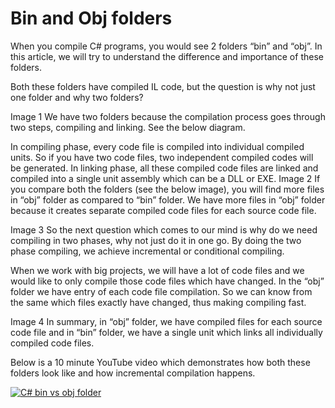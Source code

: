 # Bin and Obj folders

When you compile C# programs, you would see 2 folders “bin” and “obj”. In this article, we will try to understand the difference and importance of these folders.

Both these folders have compiled IL code, but the question is why not just one folder and why two folders?

Image 1
We have two folders because the compilation process goes through two steps, compiling and linking. See the below diagram.

In compiling phase, every code file is compiled into individual compiled units. So if you have two code files, two independent compiled codes will be generated.
In linking phase, all these compiled code files are linked and compiled into a single unit assembly which can be a DLL or EXE.
Image 2
If you compare both the folders (see the below image), you will find more files in “obj” folder as compared to “bin” folder. We have more files in “obj” folder because it creates separate compiled code files for each source code file.

Image 3
So the next question which comes to our mind is why do we need compiling in two phases, why not just do it in one go. By doing the two phase compiling, we achieve incremental or conditional compiling.

When we work with big projects, we will have a lot of code files and we would like to only compile those code files which have changed. In the “obj” folder we have entry of each code file compilation. So we can know from the same which files exactly have changed, thus making compiling fast.

Image 4
In summary, in “obj” folder, we have compiled files for each source code file and in “bin” folder, we have a single unit which links all individually compiled code files.

Below is a 10 minute YouTube video which demonstrates how both these folders look like and how incremental compilation happens.

[![C# bin vs obj folder](bin_and_obj_4.jpg)](https://www.youtube.com/watch?v=vjHage_2g4Y)
